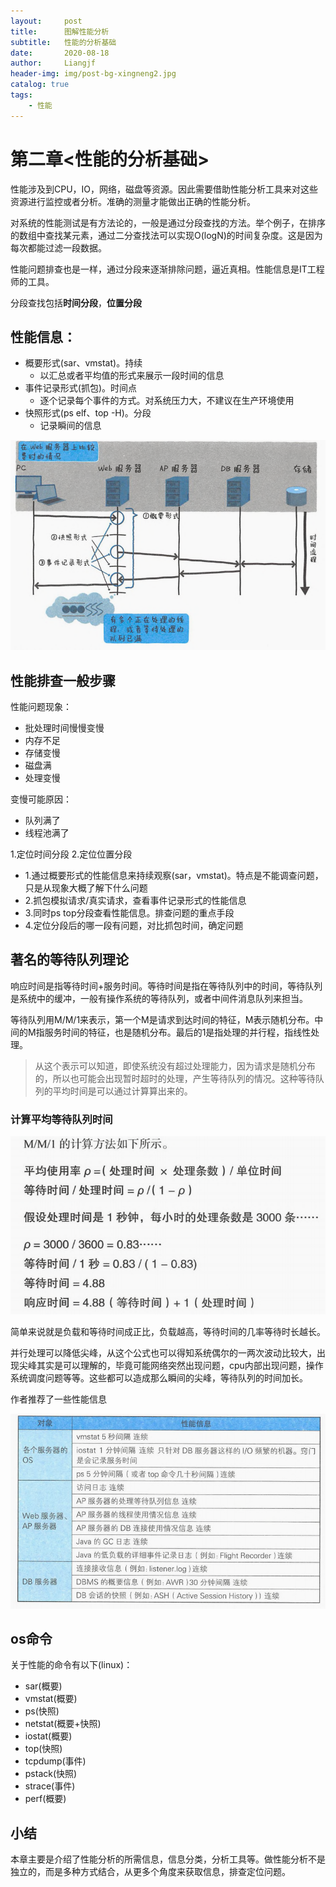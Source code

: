 ```yaml
---
layout:     post                  
title:      图解性能分析
subtitle:   性能的分析基础
date:       2020-08-18
author:     Liangjf
header-img: img/post-bg-xingneng2.jpg
catalog: true                      
tags:                       
    - 性能
---
```


# 第二章<性能的分析基础>
性能涉及到CPU，IO，网络，磁盘等资源。因此需要借助性能分析工具来对这些资源进行监控或者分析。准确的测量才能做出正确的性能分析。

对系统的性能测试是有方法论的，一般是通过分段查找的方法。举个例子，在排序的数组中查找某元素，通过二分查找法可以实现O(logN)的时间复杂度。这是因为每次都能过滤一段数据。

性能问题排查也是一样，通过分段来逐渐排除问题，逼近真相。性能信息是IT工程师的工具。


分段查找包括**时间分段**，**位置分段**

## 性能信息：

- 概要形式(sar、vmstat)。持续
  - 以汇总或者平均值的形式来展示一段时间的信息
- 事件记录形式(抓包)。时间点
  - 逐个记录每个事件的方式。对系统压力大，不建议在生产环境使用
- 快照形式(ps elf、top -H)。分段
  - 记录瞬间的信息


![](https://github.com/liangjfblue/liangjfblue.github.io/blob/master/img/post_xingneng_1.png?raw=true)

## 性能排查一般步骤
性能问题现象：

- 批处理时间慢慢变慢
- 内存不足
- 存储变慢
- 磁盘满
- 处理变慢

变慢可能原因：
- 队列满了
- 线程池满了

1.定位时间分段
2.定位位置分段
  - 1.通过概要形式的性能信息来持续观察(sar，vmstat)。特点是不能调查问题，只是从现象大概了解下什么问题
  - 2.抓包模拟请求/真实请求，查看事件记录形式的性能信息
  - 3.同时ps top分段查看性能信息。排查问题的重点手段
  - 4.定位分段后的哪一段有问题，对比抓包时间，确定问题

## 著名的等待队列理论
响应时间是指等待时间+服务时间。等待时间是指在等待队列中的时间，等待队列是系统中的缓冲，一般有操作系统的等待队列，或者中间件消息队列来担当。

等待队列用M/M/1来表示，第一个M是请求到达时间的特征，M表示随机分布。中间的M指服务时间的特征，也是随机分布。最后的1是指处理的并行程，指线性处理。

> 从这个表示可以知道，即使系统没有超过处理能力，因为请求是随机分布的，所以也可能会出现暂时超时的处理，产生等待队列的情况。这种等待队列的平均时间是可以通过计算算出来的。

### 计算平均等待队列时间
![](https://github.com/liangjfblue/liangjfblue.github.io/blob/master/img/post_xingneng_2.png?raw=true)

简单来说就是负载和等待时间成正比，负载越高，等待时间的几率等待时长越长。

并行处理可以降低尖峰，从这个公式也可以得知系统偶尔的一两次波动比较大，出现尖峰其实是可以理解的，毕竟可能网络突然出现问题，cpu内部出现问题，操作系统调度问题等等。这些都可以造成那么瞬间的尖峰，等待队列的时间加长。

作者推荐了一些性能信息

![](https://github.com/liangjfblue/liangjfblue.github.io/blob/master/img/post_xingneng_3.png?raw=true)

## os命令
关于性能的命令有以下(linux)：

- sar(概要)
- vmstat(概要)
- ps(快照)
- netstat(概要+快照)
- iostat(概要)
- top(快照)
- tcpdump(事件)
- pstack(快照)
- strace(事件)
- perf(概要)


## 小结
本章主要是介绍了性能分析的所需信息，信息分类，分析工具等。做性能分析不是独立的，而是多种方式结合，从更多个角度来获取信息，排查定位问题。